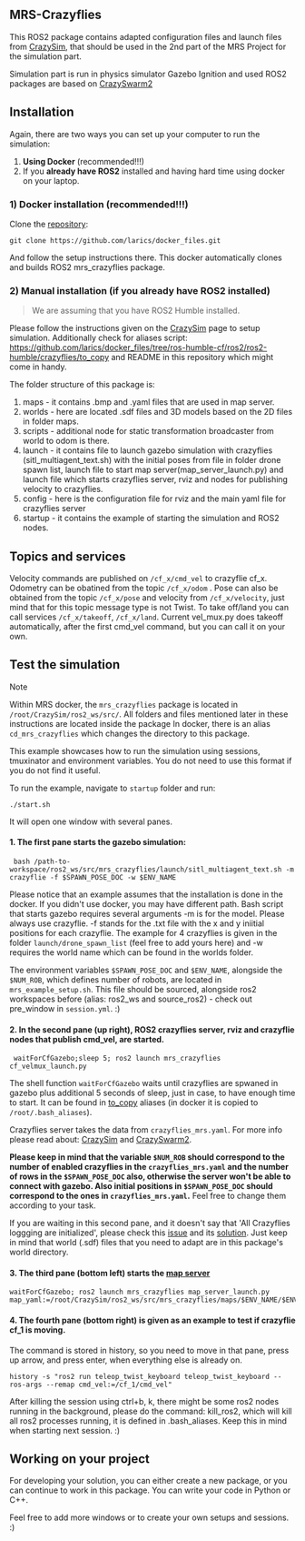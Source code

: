## MRS-Crazyflies
This ROS2 package contains adapted configuration files and launch files from [CrazySim](https://github.com/gtfactslab/CrazySim), that should be used in the 2nd part of the MRS Project for the simulation part.

Simulation part is run in physics simulator Gazebo Ignition and used ROS2 packages are based on [CrazySwarm2](https://imrclab.github.io/crazyswarm2/)

## Installation

Again, there are two ways you can set up your computer to run the simulation:
1. **Using Docker** (recommended!!!)
2. If you **already have ROS2** installed and having hard time using docker on your laptop.

### 1) Docker installation (recommended!!!)

Clone the [repository](https://github.com/larics/docker_files/tree/master/ros2/ros2-humble/crazyflies):
```
git clone https://github.com/larics/docker_files.git
```
And follow the setup instructions there. This docker automatically clones and builds ROS2 mrs_crazyflies package.

### 2) Manual installation (if you already have ROS2 installed)
> We are assuming that you have ROS2 Humble installed.

Please follow the instructions given on the [CrazySim](https://github.com/gtfactslab/CrazySim) page to setup simulation. Additionally check for aliases script: https://github.com/larics/docker_files/tree/ros-humble-cf/ros2/ros2-humble/crazyflies/to_copy and README in this repository which might come in handy.

The folder structure of this package is:
1. maps - it contains .bmp and .yaml files that are used in map server.
2. worlds -  here are located .sdf files and 3D models based on the 2D files in folder maps.
3. scripts - additional node for static transformation broadcaster from world to odom is there. 
4. launch -  it contains file to launch gazebo simulation with crazyflies (sitl_multiagent_text.sh) with the initial poses from file in folder drone spawn list, launch file to start map server(map_server_launch.py) and launch file which starts crazyflies server, rviz and nodes for publishing velocity to crazyflies.
5. config - here is the configuration file for rviz and the main yaml file for crazyflies server
6. startup - it contains the example of starting the simulation and ROS2 nodes.

## Topics and services

Velocity commands are published on `/cf_x/cmd_vel` to crazyflie cf_x. Odometry can be obatined from the topic `/cf_x/odom` . Pose can also be obtained from the topic `/cf_x/pose` and velocity from `/cf_x/velocity`, just mind that for this topic message type is not Twist. 
To take off/land you can call services  `/cf_x/takeoff`, `/cf_x/land`. Current vel_mux.py does takeoff automatically, after the first cmd_vel command, but you can call it on your own. 


## Test the simulation
> [!NOTE]
> Within MRS docker, the `mrs_crazyflies` package is located in `/root/CrazySim/ros2_ws/src/`. All folders and files mentioned later in these instructions are located inside the package In docker, there is an alias `cd_mrs_crazyflies` which changes the directory to this package.

This example showcases how to run the simulation using sessions, tmuxinator and environment variables. You do not need to use this format if you do not find it useful.

To run the example, navigate to `startup` folder and run:
```
./start.sh
```
It will open one window with several panes.

#### 1. The first pane starts the gazebo simulation:
```
 bash /path-to-workspace/ros2_ws/src/mrs_crazyflies/launch/sitl_multiagent_text.sh -m crazyflie -f $SPAWN_POSE_DOC -w $ENV_NAME
```
Please notice that an example assumes that the installation is done in the docker. If you didn't use docker, you may have different path. Bash script that starts gazebo requires several arguments -m is for the model. Please always use crazyflie. -f stands for the .txt file with the x and y iniitial positions for each crazyflie. The example for 4 crazyflies is given in the folder `launch/drone_spawn_list` (feel free to add yours here) and -w requires the world name which can be found in the worlds folder.

The environment variables `$SPAWN_POSE_DOC` and `$ENV_NAME`, alongside the `$NUM_ROB`, which defines number of robots, are located in `mrs_example_setup.sh`. This file should be sourced, alongside ros2 workspaces before (alias: ros2_ws and source_ros2) - check out pre_window in `session.yml`. :)

#### 2. In the second pane (up right), ROS2 crazyflies server, rviz and crazyflie nodes that publish cmd_vel, are started.
```
 waitForCfGazebo;sleep 5; ros2 launch mrs_crazyflies cf_velmux_launch.py
```
The shell function `waitForCfGazebo` waits until crazyflies are spwaned in gazebo plus additional 5 seconds of sleep, just in case, to have enough time to start. It can be found in [to_copy](https://github.com/larics/docker_files/tree/ros-humble-cf/ros2/ros2-humble/crazyflies/to_copy) aliases (in docker it is copied to `/root/.bash_aliases`).

Crazyflies server takes the data from `crazyflies_mrs.yaml`. For more info please read about: [CrazySim](https://github.com/gtfactslab/CrazySim) and [CrazySwarm2](https://imrclab.github.io/crazyswarm2/).

**Please keep in mind that the variable `$NUM_ROB` should correspond to the number of enabled crazyflies in the `crazyflies_mrs.yaml` and the number of rows in the `$SPAWN_POSE_DOC` also, otherwise the server won't be able to connect with gazebo. Also initial positions in `$SPAWN_POSE_DOC` should correspond to the ones in `crazyflies_mrs.yaml`.** Feel free to change them according to your task.

If you are waiting in this second pane, and it doesn't say that 'All Crazyflies loggging are initialized', please check this [issue](https://github.com/gtfactslab/CrazySim/issues/1#issue-2123839637) and its [solution](https://github.com/gtfactslab/CrazySim/issues/1#issuecomment-1933212957). Just keep in mind that world (.sdf) files that you need to adapt are in this package's world directory.

#### 3. The third pane (bottom left) starts the [map server](https://github.com/ros-navigation/navigation2/tree/main/nav2_map_server)
```
waitForCfGazebo; ros2 launch mrs_crazyflies map_server_launch.py map_yaml:=/root/CrazySim/ros2_ws/src/mrs_crazyflies/maps/$ENV_NAME/$ENV_NAME.yaml
```

#### 4. The fourth pane (bottom right) is given as an example to test if crazyflie cf_1 is moving.
The command is stored in history, so you need to move in that pane, press up arrow, and press enter, when everything else is already on.

```
history -s "ros2 run teleop_twist_keyboard teleop_twist_keyboard --ros-args --remap cmd_vel:=/cf_1/cmd_vel"
```
After killing the session using ctrl+b, k, there might be some ros2 nodes running in the background, please do the command: kill_ros2, which will kill all ros2 processes running, it is defined in .bash_aliases. Keep this in mind when starting next session. :)
## Working on your project

For developing your solution, you can either create a new package, or you can continue to work in this package. You can write your code in Python or C++.

Feel free to add more windows or to create your own setups and sessions. :)


